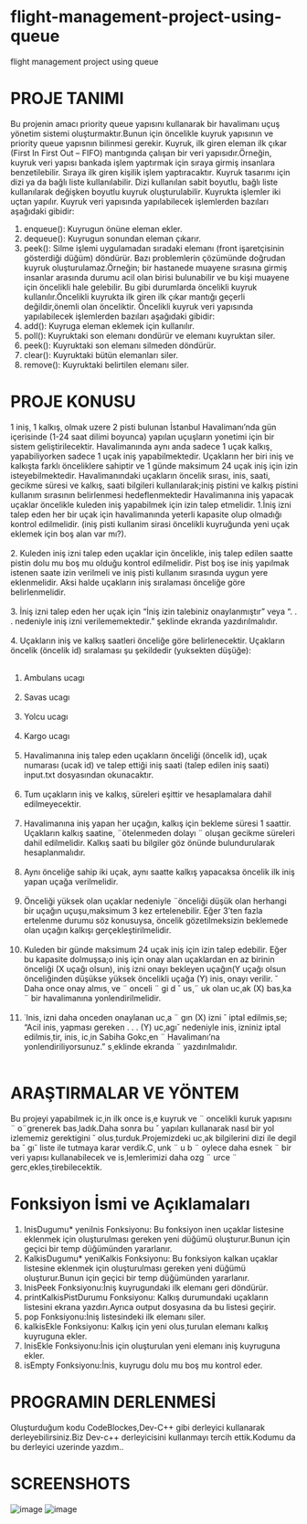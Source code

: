 # flight-management-project-using-queue
flight management project using queue
# PROJE TANIMI
Bu projenin amacı priority queue yapısını kullanarak
bir havalimanı uçuş yönetim sistemi oluşturmaktır.Bunun
için öncelikle kuyruk yapısının ve priority queue yapısnın
bilinmesi gerekir.
Kuyruk, ilk giren eleman ilk çıkar (First In First Out
– FIFO) mantıgında çalışan bir veri yapısıdır.Örneğin,
kuyruk veri yapısı bankada işlem yaptırmak için sıraya
girmiş insanlara benzetilebilir. Sıraya ilk giren kişilik
işlem yaptıracaktır. Kuyruk tasarımı için dizi ya da bağlı
liste kullanılabilir. Dizi kullanılan sabit boyutlu, bağlı liste 
kullanılarak değişken boyutlu kuyruk oluşturulabilir. Kuyrukta 
işlemler iki uçtan yapılır. Kuyruk veri yapısında yapılabilecek
işlemlerden bazıları aşağıdaki gibidir: 
1. enqueue(): Kuyrugun önüne eleman ekler. 
2. dequeue(): Kuyrugun sonundan eleman çıkarır. 
3. peek(): Silme işlemi uygulamadan sıradaki elemanı (front
işaretçisinin gösterdiği düğüm) döndürür. 
Bazı problemlerin çözümünde doğrudan kuyruk 
oluşturulamaz.Örneğin; bir hastanede muayene sırasına 
girmiş insanlar arasında durumu acil olan birisi bulunabilir
ve bu kişi muayene için öncelikli hale gelebilir. Bu gibi 
durumlarda öncelikli kuyruk kullanılır.Öncelikli kuyrukta ilk 
giren ilk çıkar mantığı geçerli değildir,önemli olan önceliktir. 
Öncelikli kuyruk veri yapısında yapılabilecek işlemlerden 
bazıları aşağıdaki gibidir:
1. add(): Kuyruga eleman eklemek için kullanılır. 
2. poll(): Kuyruktaki son elemanı dondürür ve elemanı 
kuyruktan siler.
3. peek(): Kuyruktaki son elemanı silmeden döndürür.
4. clear(): Kuyruktaki bütün elemanları siler. 
5. remove(): Kuyruktaki belirtilen elemanı siler.

# PROJE KONUSU
1 iniş¸ 1 kalkış¸ olmak uzere 2 pisti bulunan
İstanbul
Havalimanı’nda gün içerisinde (1-24 saat dilimi boyunca) 
yapılan uçuşların yonetimi için bir sistem geliştirilecektir.
Havalimanında aynı anda sadece 1 uçak kalkış¸ yapabiliyorken
sadece 1 uçak iniş yapabilmektedir. Uçakların her biri iniş
ve kalkışta farklı önceliklere sahiptir ve 1 günde maksimum 
24 uçak iniş için izin isteyebilmektedir. Havalimanındaki
uçakların öncelik sırası, inis¸ saati, gecikme süresi ve kalkış,
saati bilgileri kullanılarak;iniş pistini ve kalkış pistini kullanım
sırasının belirlenmesi hedeflenmektedir Havalimanına iniş
yapacak uçaklar öncelikle kuleden iniş yapabilmek için izin
talep etmelidir.
1.İniş izni talep eden her bir uçak için havalimanında
yeterli kapasite olup olmadığı kontrol edilmelidir.
(iniş pisti kullanim sirasi öncelikli kuyruğunda yeni uçak
eklemek için boş alan var mı?). <br> </br>
2. Kuleden iniş izni talep eden uçaklar için öncelikle, 
iniş talep edilen saatte pistin dolu mu boş mu olduğu
kontrol edilmelidir. Pist boş ise iniş yapılmak istenen saate
izin verilmeli ve iniş pisti kullanım sırasında uygun yere
eklenmelidir. Aksi halde uçakların iniş sıralaması önceliğe göre belirlenmelidir. <br> </br>
3. İniş izni talep eden her uçak için “İniş izin
talebiniz onaylanmıştır” veya “. . . nedeniyle iniş izni
verilememektedir.” şeklinde ekranda yazdırılmalıdır. <br> </br>
4. Uçakların iniş ve kalkış saatleri önceliğe göre
belirlenecektir. Uçakların öncelik (öncelik  id) sıralaması
şu şekildedir (yuksekten düşüğe): <br> </br>
1. Ambulans ucagı<br> </br>
2. Savas ucagı<br> </br>
3. Yolcu ucagı<br> </br>
4. Kargo ucagı<br> </br>
5. Havalimanına iniş talep eden uçakların önceliği
(öncelik id), uçak numarası (ucak id) ve talep ettiği
iniş saati (talep edilen iniş saati) input.txt dosyasından
okunacaktır.<br> </br>
6. Tum uçakların iniş ve kalkış¸ süreleri eşittir ve hesaplamalara 
dahil edilmeyecektir. <br> </br>
7. Havalimanına iniş yapan her uçağın, kalkış için bekleme 
süresi 1 saattir. Uçakların kalkış saatine, ¨ötelenmeden dolayı ¨
oluşan gecikme süreleri dahil edilmelidir. Kalkış saati bu 
bilgiler göz önünde bulundurularak hesaplanmalıdır. <br> </br>
8. Aynı önceliğe sahip iki uçak, aynı saatte kalkış yapacaksa 
öncelik ilk iniş yapan uçağa verilmelidir. <br></br>
9. Önceliği yüksek olan uçaklar nedeniyle ¨önceliği
düşük olan herhangi bir uçağın uçuşu,maksimum 3 kez 
ertelenebilir. Eğer 3’ten fazla ertelenme durumu söz 
konusuysa, öncelik gözetilmeksizin beklemede olan uçağın 
kalkışı gerçekleştirilmelidir. <br></br>
10. Kuleden bir günde maksimum 24 uçak iniş için 
izin talep edebilir. Eğer bu kapasite dolmuşsa;o 
iniş için
onay alan uçaklardan en az birinin önceliği (X uçağı olsun), 
iniş izni onayı bekleyen uçağın(Y uçağı olsun önceliğinden
düşükse  yüksek öncelikli uçağa  (Y) inis¸ onayı verilir. ˘
Daha once onay almıs¸ ve ¨ onceli ¨ gi d ˘ us¸¨ uk olan uc¸ak (X) bas¸ka ¨
bir havalimanına yonlendirilmelidir. <br></br>
11. ˙Inis¸ izni daha onceden onaylanan uc¸a ¨ gın (X) izni ˘
iptal edilmis¸se; “Acil inis¸ yapması gereken . . . (Y) uc¸agı˘
nedeniyle inis¸ izniniz iptal edilmis¸tir, inis¸ ic¸in Sabiha Gokc¸en ¨
Havalimanı’na yonlendiriliyorsunuz.” s¸eklinde ekranda ¨
yazdırılmalıdır. <br></br>
# ARAŞTIRMALAR VE YÖNTEM
Bu projeyi yapabilmek ic¸in ilk once is¸e kuyruk ve ¨
oncelikli kuruk yapısını ¨ o¨grenerek bas¸ladık.Daha sonra bu ˘
yapıları kullanarak nasıl bir yol izlememiz gerektigini ˘
olus¸turduk.Projemizdeki uc¸ak bilgilerini dizi ile degil ba ˘ gı˘
liste ile tutmaya karar verdik.C¸ unk ¨ u b ¨ oylece daha esnek ¨
bir veri yapısı kullanabilecek ve is¸lemlerimizi daha ozg ¨ urce ¨
gerc¸ekles¸tirebilecektik.
# Fonksiyon İsmi ve Açıklamaları
1) InisDugumu* yeniInis Fonksiyonu: Bu fonksiyon inen
uçaklar listesine eklenmek için oluşturulması gereken yeni
düğümü oluşturur.Bunun için geçici bir temp düğümünden 
yararlanır.
2) KalkisDugumu* yeniKalkis Fonksiyonu: Bu fonksiyon
kalkan uçaklar listesine eklenmek için oluşturulması
gereken yeni düğümü oluşturur.Bunun için geçici bir temp 
düğümünden yararlanır. 
3) InisPeek Fonksiyonu:İniş kuyrugundaki ilk elemanı geri 
döndürür.
4) printKalkisPistDurumu Fonksiyonu: Kalkış
durumundaki uçakların listesini ekrana yazdırı.Ayrıca
output dosyasına da bu listesi geçirir.
5) pop Fonksiyonu:İniş listesindeki ilk elemanı siler.
6) kalkisEkle Fonksiyonu: Kalkış için yeni olus¸turulan
elemanı kalkış kuyruguna ekler.
7) InisEkle Fonksiyonu:İnis için oluşturulan yeni elemanı
iniş kuyruguna ekler.
8) isEmpty Fonksiyonu:İnis¸ kuyrugu dolu mu boş mu
kontrol eder.

# PROGRAMIN DERLENMESİ
Oluşturduğum kodu CodeBlockes,Dev-C++ gibi derleyici 
kullanarak derleyebilirsiniz.Biz Dev-c++ derleyicisini kullanmayı tercih ettik.Kodumu da bu derleyici uzerinde yazdım..

# SCREENSHOTS
![image](https://user-images.githubusercontent.com/73225797/221413205-3a381efd-9c1a-44d1-986c-8763d20b643e.png)
![image](https://user-images.githubusercontent.com/73225797/221413227-6b15ab68-72a4-47df-be77-dfc170f32215.png)



